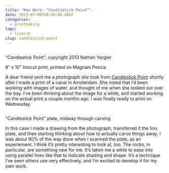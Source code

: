 ```yaml
---
title: 'New Work: “Candlestick Point”'
date: 2013-07-08T00:00:00.000Z
categories:
  - printmaking
tags:
  - linocut
slug: candlestick-point
---
```

<div class="figure">
  <img alt="" src="/media/2013/2013-candlestick-point-650.png" />

  <p class="caption">
    <span class="dquo">&#8220;</span>Candlestick Point&#8221;, copyright 2013 Nathan Yergler
  </p>

  <div class="legend">
    8&#8221; x 10&#8221; linocut print, printed on Magnani Pescia
  </div>
</div>

A dear friend sent me a photograph she took from [Candlestick Point][1]  shortly after I made a print of a canal in Amsterdam. She noted that I&#8217;d been working with images of water, and thought of me when she looked out over the bay. I&#8217;ve been thinking about the image for a while, and started working on the actual print a couple months ago. I was finally ready to print on Wednesday.

<div class="figure">
  <img alt="" src="/media/2013/2013-candlestick-point-plate-650.png" />

  <p class="caption">
    <span class="dquo">&#8220;</span>Candlestick Point&#8221; plate, midway through carving
  </p>
</div>

In this case I made a drawing from the photograph, transferred it the lino plate, and then starting thinking about how to actually carve things away. I was about 90% of the way done when I scanned the plate, as an experiement. I think it&#8217;s pretty interesting to look at, too. The rocks, in particular, are something new for me. It&#8217;s taken me a while to ease into using parallel lines like that to indicate shading and shape. It&#8217;s a technique I&#8217;ve seen others use very effectively, and I&#8217;m excited to develop it for my own work.



 [1]: http://en.wikipedia.org/wiki/Candlestick_Point
